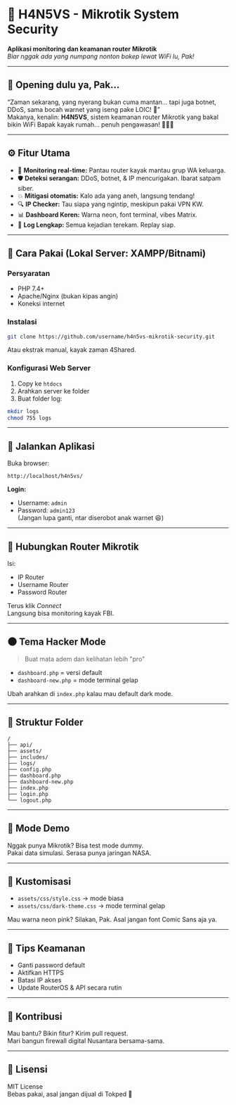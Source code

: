
# 🤖 H4N5VS - Mikrotik System Security  
**Aplikasi monitoring dan keamanan router Mikrotik**  
*Biar nggak ada yang numpang nonton bokep lewat WiFi lu, Pak!*

---

## 🎤 Opening dulu ya, Pak...

“Zaman sekarang, yang nyerang bukan cuma mantan... tapi juga botnet, DDoS, sama bocah warnet yang iseng pake LOIC! 😤”  
Makanya, kenalin: **H4N5VS**, sistem keamanan router Mikrotik yang bakal bikin WiFi Bapak kayak rumah... penuh pengawasan! 👮‍♂️📡

---

## ⚙️ Fitur Utama

- 👀 **Monitoring real-time:** Pantau router kayak mantau grup WA keluarga.
- 🛡️ **Deteksi serangan:** DDoS, botnet, & IP mencurigakan. Ibarat satpam siber.
- 💥 **Mitigasi otomatis:** Kalo ada yang aneh, langsung tendang!
- 🔍 **IP Checker:** Tau siapa yang ngintip, meskipun pakai VPN KW.
- 📊 **Dashboard Keren:** Warna neon, font terminal, vibes Matrix.
- 📁 **Log Lengkap:** Semua kejadian terekam. Replay siap.

---

## 🧪 Cara Pakai (Lokal Server: XAMPP/Bitnami)

### Persyaratan
- PHP 7.4+
- Apache/Nginx (bukan kipas angin)
- Koneksi internet

### Instalasi

```bash
git clone https://github.com/username/h4n5vs-mikrotik-security.git
```

Atau ekstrak manual, kayak zaman 4Shared.

### Konfigurasi Web Server

1. Copy ke `htdocs`
2. Arahkan server ke folder
3. Buat folder log:

```bash
mkdir logs
chmod 755 logs
```

---

## 🚀 Jalankan Aplikasi

Buka browser:

```
http://localhost/h4n5vs/
```

**Login:**
- Username: `admin`
- Password: `admin123`  
(Jangan lupa ganti, ntar diserobot anak warnet 😆)

---

## 🔌 Hubungkan Router Mikrotik

Isi:
- IP Router
- Username Router
- Password Router

Terus klik *Connect*  
Langsung bisa monitoring kayak FBI.

---

## 🌑 Tema Hacker Mode

> Buat mata adem dan kelihatan lebih "pro"

- `dashboard.php` = versi default
- `dashboard-new.php` = mode terminal gelap

Ubah arahkan di `index.php` kalau mau default dark mode.

---

## 📂 Struktur Folder

```
/
├── api/
├── assets/
├── includes/
├── logs/
├── config.php
├── dashboard.php
├── dashboard-new.php
├── index.php
├── login.php
└── logout.php
```

---

## 🧪 Mode Demo

Nggak punya Mikrotik? Bisa test mode dummy.  
Pakai data simulasi. Serasa punya jaringan NASA.

---

## 🎨 Kustomisasi

- `assets/css/style.css` → mode biasa
- `assets/css/dark-theme.css` → mode terminal gelap

Mau warna neon pink? Silakan, Pak. Asal jangan font Comic Sans aja ya.

---

## 🔐 Tips Keamanan

- Ganti password default
- Aktifkan HTTPS
- Batasi IP akses
- Update RouterOS & API secara rutin

---

## 🤝 Kontribusi

Mau bantu? Bikin fitur? Kirim pull request.  
Mari bangun firewall digital Nusantara bersama-sama.

---

## 📜 Lisensi

MIT License  
Bebas pakai, asal jangan dijual di Tokped 🤣
